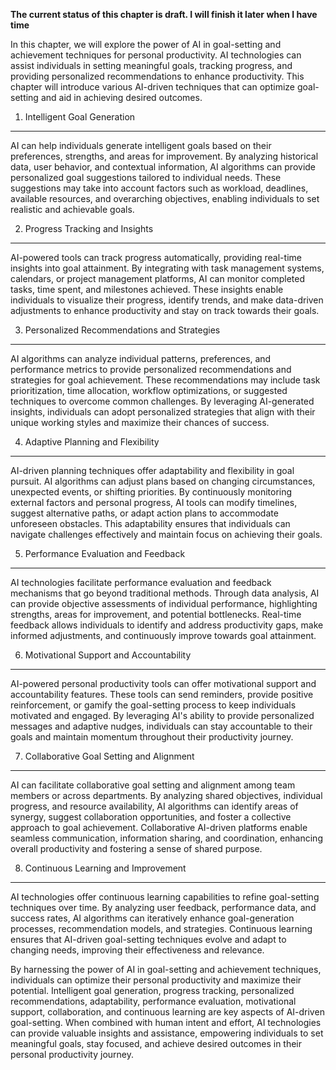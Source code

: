 **The current status of this chapter is draft. I will finish it later when I have time**

In this chapter, we will explore the power of AI in goal-setting and achievement techniques for personal productivity. AI technologies can assist individuals in setting meaningful goals, tracking progress, and providing personalized recommendations to enhance productivity. This chapter will introduce various AI-driven techniques that can optimize goal-setting and aid in achieving desired outcomes.

1. Intelligent Goal Generation
------------------------------

AI can help individuals generate intelligent goals based on their preferences, strengths, and areas for improvement. By analyzing historical data, user behavior, and contextual information, AI algorithms can provide personalized goal suggestions tailored to individual needs. These suggestions may take into account factors such as workload, deadlines, available resources, and overarching objectives, enabling individuals to set realistic and achievable goals.

2. Progress Tracking and Insights
---------------------------------

AI-powered tools can track progress automatically, providing real-time insights into goal attainment. By integrating with task management systems, calendars, or project management platforms, AI can monitor completed tasks, time spent, and milestones achieved. These insights enable individuals to visualize their progress, identify trends, and make data-driven adjustments to enhance productivity and stay on track towards their goals.

3. Personalized Recommendations and Strategies
----------------------------------------------

AI algorithms can analyze individual patterns, preferences, and performance metrics to provide personalized recommendations and strategies for goal achievement. These recommendations may include task prioritization, time allocation, workflow optimizations, or suggested techniques to overcome common challenges. By leveraging AI-generated insights, individuals can adopt personalized strategies that align with their unique working styles and maximize their chances of success.

4. Adaptive Planning and Flexibility
------------------------------------

AI-driven planning techniques offer adaptability and flexibility in goal pursuit. AI algorithms can adjust plans based on changing circumstances, unexpected events, or shifting priorities. By continuously monitoring external factors and personal progress, AI tools can modify timelines, suggest alternative paths, or adapt action plans to accommodate unforeseen obstacles. This adaptability ensures that individuals can navigate challenges effectively and maintain focus on achieving their goals.

5. Performance Evaluation and Feedback
--------------------------------------

AI technologies facilitate performance evaluation and feedback mechanisms that go beyond traditional methods. Through data analysis, AI can provide objective assessments of individual performance, highlighting strengths, areas for improvement, and potential bottlenecks. Real-time feedback allows individuals to identify and address productivity gaps, make informed adjustments, and continuously improve towards goal attainment.

6. Motivational Support and Accountability
------------------------------------------

AI-powered personal productivity tools can offer motivational support and accountability features. These tools can send reminders, provide positive reinforcement, or gamify the goal-setting process to keep individuals motivated and engaged. By leveraging AI's ability to provide personalized messages and adaptive nudges, individuals can stay accountable to their goals and maintain momentum throughout their productivity journey.

7. Collaborative Goal Setting and Alignment
-------------------------------------------

AI can facilitate collaborative goal setting and alignment among team members or across departments. By analyzing shared objectives, individual progress, and resource availability, AI algorithms can identify areas of synergy, suggest collaboration opportunities, and foster a collective approach to goal achievement. Collaborative AI-driven platforms enable seamless communication, information sharing, and coordination, enhancing overall productivity and fostering a sense of shared purpose.

8. Continuous Learning and Improvement
--------------------------------------

AI technologies offer continuous learning capabilities to refine goal-setting techniques over time. By analyzing user feedback, performance data, and success rates, AI algorithms can iteratively enhance goal-generation processes, recommendation models, and strategies. Continuous learning ensures that AI-driven goal-setting techniques evolve and adapt to changing needs, improving their effectiveness and relevance.

By harnessing the power of AI in goal-setting and achievement techniques, individuals can optimize their personal productivity and maximize their potential. Intelligent goal generation, progress tracking, personalized recommendations, adaptability, performance evaluation, motivational support, collaboration, and continuous learning are key aspects of AI-driven goal-setting. When combined with human intent and effort, AI technologies can provide valuable insights and assistance, empowering individuals to set meaningful goals, stay focused, and achieve desired outcomes in their personal productivity journey.
